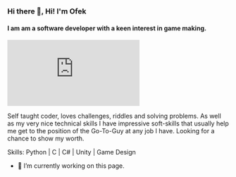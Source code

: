 ### Hi there 👋, Hi! I'm Ofek
#### I am am a software developer with a keen interest in game making.
![I am am a software developer with a keen interest in game making.](https://www.facebook.com/photo.php?fbid=10232684159631512&set=pb.1386682495.-2207520000&type=3)

Self taught coder, loves challenges, riddles and solving problems.
As well as my very nice technical skills I have impressive soft-skills that usually help me get to the position of the Go-To-Guy at any job I have.
Looking for a chance to show my worth.

Skills: Python | C | C# | Unity | Game Design

- 🔭 I’m currently working on this page. 





